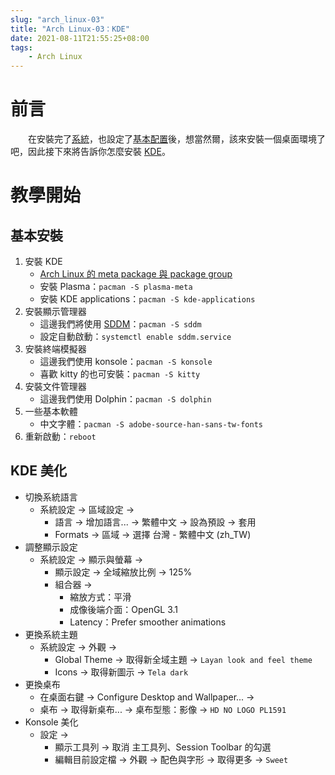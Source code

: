 ```yaml
---
slug: "arch_linux-03"
title: "Arch Linux-03：KDE"
date: 2021-08-11T21:55:25+08:00
tags:
    - Arch Linux
---
```

# 前言
&emsp;&emsp;在安裝完了[系統](../arch_linux-01)，也設定了[基本配置](../arch_linux-02)後，想當然爾，該來安裝一個桌面環境了吧，因此接下來將告訴你怎麼安裝 [KDE](https://wiki.archlinux.org/title/KDE)。
# 教學開始
## 基本安裝
1. 安裝 KDE
    - [Arch Linux 的 meta package 與 package group](https://kaiiiz.github.io/blog/arch-meta-package/)
    - 安裝 Plasma：`pacman -S plasma-meta`
    - 安裝 KDE applications：`pacman -S kde-applications`
2. 安裝顯示管理器
    - 這邊我們將使用 [SDDM](https://wiki.archlinux.org/title/SDDM)：`pacman -S sddm`
    - 設定自動啟動：`systemctl enable sddm.service`
3. 安裝終端模擬器
    - 這邊我們使用 konsole：`pacman -S konsole`
    - 喜歡 kitty 的也可安裝：`pacman -S kitty`
4. 安裝文件管理器
    - 這邊我們使用 Dolphin：`pacman -S dolphin`
5. 一些基本軟體
    - 中文字體：`pacman -S adobe-source-han-sans-tw-fonts`
6. 重新啟動：`reboot`
## KDE 美化
- 切換系統語言
    - 系統設定 -> 區域設定 -> 
        - 語言 -> 增加語言... -> 繁體中文 -> 設為預設 -> 套用
        - Formats -> 區域 -> 選擇 台灣 - 繁體中文 (zh_TW)
- 調整顯示設定
    - 系統設定 -> 顯示與螢幕 -> 
        - 顯示設定 -> 全域縮放比例 -> 125%
        - 組合器 ->
            - 縮放方式：平滑
            - 成像後端介面：OpenGL 3.1
            - Latency：Prefer smoother animations
- 更換系統主題
    - 系統設定 -> 外觀 ->
        - Global Theme -> 取得新全域主題 -> `Layan look and feel theme`
        - Icons -> 取得新圖示 -> `Tela dark`
- 更換桌布
    - 在桌面右鍵 -> Configure Desktop and Wallpaper... ->
    - 桌布 -> 取得新桌布... -> 桌布型態：影像 -> `HD NO LOGO PL1591`
- Konsole 美化
    - 設定 -> 
        - 顯示工具列 -> 取消 主工具列、Session Toolbar 的勾選
        - 編輯目前設定檔 -> 外觀 -> 配色與字形 -> 取得更多 -> `Sweet`